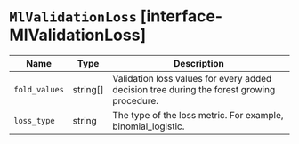 # `MlValidationLoss` [interface-MlValidationLoss]

| Name | Type | Description |
| - | - | - |
| `fold_values` | string[] | Validation loss values for every added decision tree during the forest growing procedure. |
| `loss_type` | string | The type of the loss metric. For example, binomial_logistic. |

